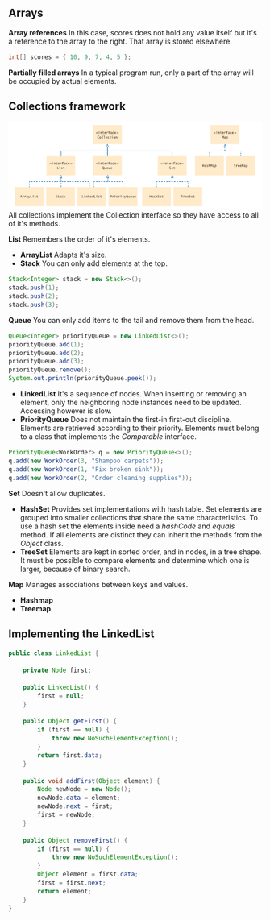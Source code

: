 ## Arrays
**Array references**
In this case, scores does not hold any value itself but it's a reference to the array to the right. That array is stored elsewhere.
```java
int[] scores = { 10, 9, 7, 4, 5 };
```

**Partially filled arrays**
In a typical program run, only a part of the array will be occupied by actual elements.

## Collections framework
![](Pasted%20image%2020220620012114.png)
All collections implement the Collection interface so they have access to all of it's methods.

**List**
Remembers the order of it's elements.
- **ArrayList**
Adapts it's size.
- **Stack**
You can only add elements at the top.
```java
Stack<Integer> stack = new Stack<>();  
stack.push(1);  
stack.push(2);  
stack.push(3);
```

**Queue**
You can only add items to the tail and remove them from the head.
```java
Queue<Integer> priorityQueue = new LinkedList<>();  
priorityQueue.add(1);  
priorityQueue.add(2);  
priorityQueue.add(3);  
priorityQueue.remove();  
System.out.println(priorityQueue.peek());
```
- **LinkedList**
It's a sequence of nodes. When inserting or removing an element, only the neighboring node instances need to be updated. Accessing however is slow.
- **PriorityQueue**
Does not maintain the first-in first-out discipline. Elements are retrieved according to their priority. Elements must belong to a class that implements the *Comparable* interface.
```java
PriorityQueue<WorkOrder> q = new PriorityQueue<>();
q.add(new WorkOrder(3, "Shampoo carpets"));
q.add(new WorkOrder(1, "Fix broken sink"));
q.add(new WorkOrder(2, "Order cleaning supplies"));
```

**Set**
Doesn't allow duplicates.
- **HashSet**
Provides set implementations with hash table. Set elements are grouped into smaller collections that share the same characteristics.
To use a hash set the elements inside need a *hashCode* and *equals* method. If all elements are distinct they can inherit the methods from the *Object* class. 
- **TreeSet**
Elements are kept in sorted order, and in nodes, in a tree shape. It must be possible to compare elements and determine which one is larger, because of binary search.

**Map**
Manages associations between keys and values.

- **Hashmap**
- **Treemap**

## Implementing the LinkedList
```java
public class LinkedList {

	private Node first;

	public LinkedList() {
		first = null; 
	}
	
	public Object getFirst() {
		if (first == null) { 
			throw new NoSuchElementException();
		}
		return first.data;
	}

	public void addFirst(Object element) {
		Node newNode = new Node();
		newNode.data = element;
		newNode.next = first;
		first = newNode;
	}

	public Object removeFirst() {
		if (first == null) { 
			throw new NoSuchElementException(); 
		}
		Object element = first.data;
		first = first.next;
		return element;
	}
}
```